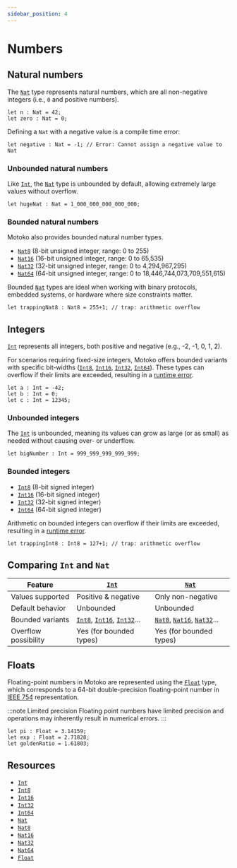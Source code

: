 ```yaml
---
sidebar_position: 4
---
```


# Numbers

## Natural numbers

The [`Nat`](https://internetcomputer.org/docs/motoko/core/Nat) type represents natural numbers, which are all non-negative integers (i.e., `0` and positive numbers).

```motoko no-repl
let n : Nat = 42;
let zero : Nat = 0;

```

Defining a `Nat` with a negative value is a compile time error:

``` motoko
let negative : Nat = -1; // Error: Cannot assign a negative value to Nat
```

### Unbounded natural numbers

Like [`Int`](https://internetcomputer.org/docs/motoko/core/Int), the [`Nat`](https://internetcomputer.org/docs/motoko/core/Nat) type is unbounded by default, allowing extremely large values without overflow.

```motoko no-repl
let hugeNat : Nat = 1_000_000_000_000_000;
```

### Bounded natural numbers

Motoko also provides bounded natural number types.

- [`Nat8`](https://internetcomputer.org/docs/motoko/core/Nat8)  (8-bit unsigned integer, range: 0 to 255)
- [`Nat16`](https://internetcomputer.org/docs/motoko/core/Nat16) (16-bit unsigned integer, range: 0 to 65,535)
- [`Nat32`](https://internetcomputer.org/docs/motoko/core/Nat32) (32-bit unsigned integer, range: 0 to 4,294,967,295)
- [`Nat64`](https://internetcomputer.org/docs/motoko/core/Nat64) (64-bit unsigned integer, range: 0 to 18,446,744,073,709,551,615)

Bounded [`Nat`](https://internetcomputer.org/docs/motoko/core/Nat) types are ideal when working with binary protocols, embedded systems, or hardware where size constraints matter.

```motoko no-repl
let trappingNat8 : Nat8 = 255+1; // trap: arithmetic overflow
```

## Integers

[`Int`](https://internetcomputer.org/docs/motoko/core/Int) represents all integers, both positive and negative (e.g., -2, -1, 0, 1, 2).

For scenarios requiring fixed-size integers, Motoko offers bounded variants with specific bit-widths ([`Int8`](https://internetcomputer.org/docs/motoko/core/Int8), [`Int16`](https://internetcomputer.org/docs/motoko/core/Int16), [`Int32`](https://internetcomputer.org/docs/motoko/core/Int32), [`Int64`](https://internetcomputer.org/docs/motoko/core/Int64)). These types can overflow if their limits are exceeded, resulting in a [runtime error](https://internetcomputer.org/docs/motoko/fundamentals/error-handling).

```motoko no-repl
let a : Int = -42;
let b : Int = 0;
let c : Int = 12345;
```

### Unbounded integers

The  [`Int`](https://internetcomputer.org/docs/motoko/core/Int) is unbounded, meaning its values can grow as large (or as small) as needed without causing over- or underflow.

```motoko no-repl
let bigNumber : Int = 999_999_999_999_999;
```

### Bounded integers

- [`Int8`](https://internetcomputer.org/docs/motoko/core/Int8)  (8-bit signed integer)
- [`Int16`](https://internetcomputer.org/docs/motoko/core/Int16) (16-bit signed integer)
- [`Int32`](https://internetcomputer.org/docs/motoko/core/Int32) (32-bit signed integer)
- [`Int64`](https://internetcomputer.org/docs/motoko/core/Int64) (64-bit signed integer)

Arithmetic on bounded integers can overflow if their limits are exceeded, resulting in a [runtime error](https://internetcomputer.org/docs/motoko/fundamentals/error-handling).

```motoko no-repl
let trappingInt8 : Int8 = 127+1; // trap: arithmetic overflow
```

## Comparing `Int` and `Nat`

| Feature               | [`Int`](https://internetcomputer.org/docs/motoko/core/Int)                      | [`Nat`](https://internetcomputer.org/docs/motoko/core/Nat)                    |
|-----------------------|----------------------------|--------------------------|
| Values supported      | Positive & negative        | Only non-negative        |
| Default behavior      | Unbounded                  | Unbounded                |
| Bounded variants      | [`Int8`](https://internetcomputer.org/docs/motoko/core/Int8), [`Int16`](https://internetcomputer.org/docs/motoko/core/Int16), [`Int32`](https://internetcomputer.org/docs/motoko/core/Int32)...| [`Nat8`](https://internetcomputer.org/docs/motoko/core/Nat8), [`Nat16`](https://internetcomputer.org/docs/motoko/core/Nat16), [`Nat32`](https://internetcomputer.org/docs/motoko/core/Nat32)...|
| Overflow possibility  | Yes (for bounded types)    | Yes (for bounded types)  |

## Floats

Floating-point numbers in Motoko are represented using the [`Float`](https://internetcomputer.org/docs/motoko/core/Float) type, which corresponds to a 64-bit double-precision floating-point number in [IEEE 754](https://en.wikipedia.org/wiki/IEEE_754) representation.

:::note Limited precision
Floating point numbers have limited precision and operations may inherently result in numerical errors.
:::

```motoko no-repl
let pi : Float = 3.14159;
let exp : Float = 2.71828;
let goldenRatio = 1.61803;
```

## Resources

- [`Int`](https://internetcomputer.org/docs/motoko/core/Int)
- [`Int8`](https://internetcomputer.org/docs/motoko/core/Int8)
- [`Int16`](https://internetcomputer.org/docs/motoko/core/Int16)
- [`Int32`](https://internetcomputer.org/docs/motoko/core/Int32)
- [`Int64`](https://internetcomputer.org/docs/motoko/core/Int64)
- [`Nat`](https://internetcomputer.org/docs/motoko/core/Nat)
- [`Nat8`](https://internetcomputer.org/docs/motoko/core/Nat8)
- [`Nat16`](https://internetcomputer.org/docs/motoko/core/Nat16)
- [`Nat32`](https://internetcomputer.org/docs/motoko/core/Nat32)
- [`Nat64`](https://internetcomputer.org/docs/motoko/core/Nat64)
- [`Float`](https://internetcomputer.org/docs/motoko/core/Float)

